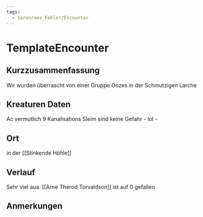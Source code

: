 ```yaml
---
tags:
  - Sarenraes_Fehler/Encounter
---
```

# TemplateEncounter
## Kurzzusammenfassung
Wir wurden überrascht von einer Gruppe Oozes in der Schmutzigen Larche

## Kreaturen Daten
Ac vermutlich 9
Kanalisations Sleim
sind keine Gefahr - lol -
## Ort
in der [[Stinkende Höhle]]

## Verlauf
Sehr viel aua.
[[Arne Therod Torvaldson]] ist auf 0 gefallen

## Anmerkungen




